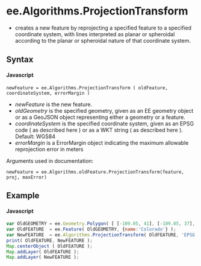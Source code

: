 # ee.Algorithms.ProjectionTransform 
- creates a new feature by reprojecting a specified feature to a specified coordinate system, with lines interpreted as planar or spheroidal according to the planar or spheroidal nature of that coordinate system.
## Syntax

#### Javascript
```
newFeature = ee.Algorithms.ProjectionTransform ( oldFeature, coordinateSystem, errorMargin )
```

- *newFeature* is the new feature.
- *oldGeometry* is the specified geometry, given as an EE geometry object or as a GeoJSON object representing either a geometry or a feature.
- *coordinateSystem* is the specified coordinate system, given as an EPSG code ( as described here ) or as a WKT string ( as described here ).  Default: WGS84
- *errorMargin* is a ErrorMargin object indicating the maximum allowable reprojection error in meters



Arguments used in documentation:
```
newFeature = ee.Algorithms.oldFeature.ProjectionTransform(feature, proj, maxError)
```

## Example

#### Javascript
```javascript
var OldGEOMETRY = ee.Geometry.Polygon( [ [-109.05, 41], [-109.05, 37], [-102.05, 37], [-102.05, 41] ] ); // Colorado
var OldFEATURE  = ee.Feature( OldGEOMETRY, {name:'Colorado'} );
var NewFEATURE  = ee.Algorithms.ProjectionTransform( OldFEATURE, 'EPSG:2772', 100 );
print( OldFEATURE, NewFEATURE );
Map.centerObject ( OldFEATURE ); 
Map.addLayer( OldFEATURE );
Map.addLayer( NewFEATURE );
```
